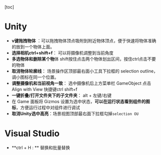 [toc]

# Unity

- **v键拖拽物体**  ：可以拖拽物体顶点吸附到附近物体顶点，便于快速将物体准确的放到一个物体上面。
- **选择相机ctrl+shift+f**：  可以将摄像机调整到当前角度
- **多选物体和删除某个物**体 shift按住点击两个物体划出区间，按住ctrl点击不要的物体
- **取消物体轮廓线**： 场景操作区顶部最右面小工具下拉框的 selection outline，调小图标在同一个位置。
- **调整摄像机和当前视角一致**： 选中摄像机后上方菜单栏 GameObject  点击Align with View 快捷键ctrl shift+f
- **一键折叠/打开文件夹下的子文件夹**： alt + 左键/右键
- 在 Game 面板将 Gizmos 设置为选中状态，**可以在运行状态看到组件的图标**，方便运行过程中对组件进行调试
- **取消Unity选中高亮**：场景视图顶部最右面下拉框勾掉`selection OU`



# Visual Studio

- **ctrl + H : ** 替换和批量替换